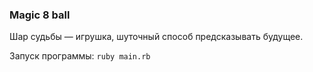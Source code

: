### Magic 8 ball

Шар судьбы — игрушка, шуточный способ предсказывать будущее. 

Запуск программы: ```ruby main.rb```
